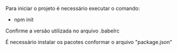 Para iniciar o projeto é necessário executar o comando:

- npm init

Confirme a versão utilizada no arquivo .babelrc

É necessário instalar os pacotes conformar o arquivo "package.json"
